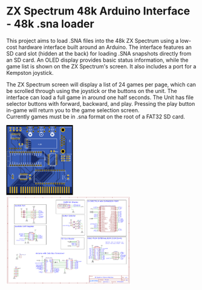 # ZX Spectrum 48k Arduino Interface - 48k .sna loader
This project aims to load .SNA files into the 48k ZX Spectrum using a low-cost hardware interface built around an Arduino. The interface features an SD card slot (hidden at the back) for loading .SNA snapshots directly from an SD card. An OLED display provides basic status information, while the game list is shown on the ZX Spectrum's screen. It also includes a port for a Kempston joystick.

The ZX Spectrum screen will display a list of 24 games per page, which can be scrolled through using the joystick or the buttons on the unit. The interface can load a full game in around one half seconds.  The Unit has file selector buttons with forward, backward, and play. 
Pressing the play button in-game will return you to the game selection screen.  
Currently games must be in .sna format on the root of a FAT32 SD card.

<img src="/Documents/ZX-Spectrum-Interface_2024-09-05.png" alt="Description" width="35%" height="35%">
<img src="/Documents/Schematic_ZX-Spectrum-Interface_2024-09-05.png" alt="Description" width="65%" height="65%">

